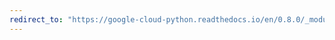 ```yaml
---
redirect_to: "https://google-cloud-python.readthedocs.io/en/0.8.0/_modules/gcloud/bigquery/job.html"
---
```

